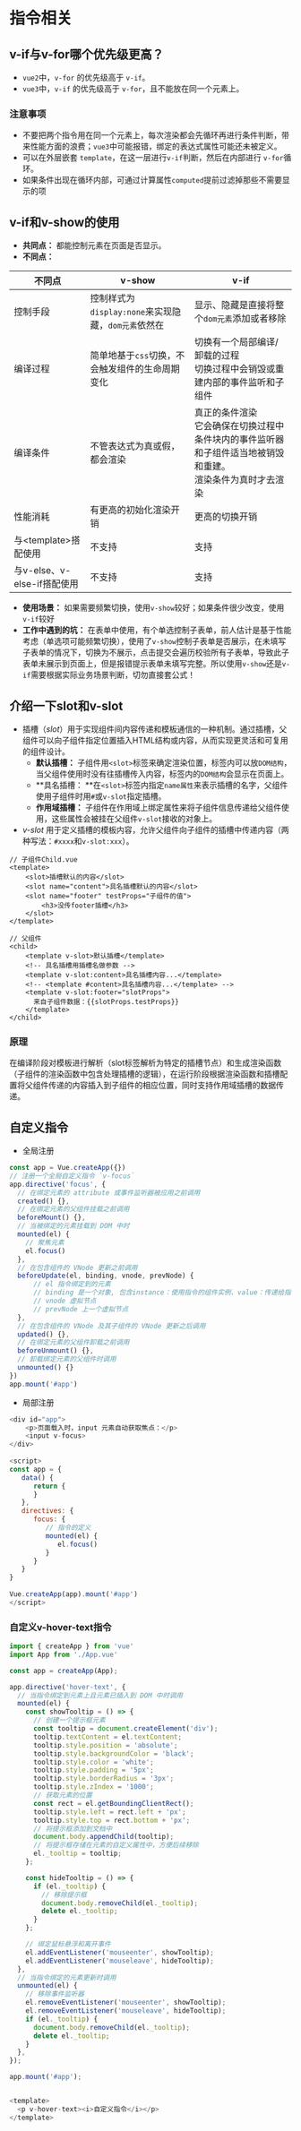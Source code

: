 # 指令相关

## v-if与v-for哪个优先级更高？

- `vue2`中，`v-for` 的优先级高于 `v-if`。
- `vue3`中，`v-if` 的优先级高于 `v-for`，且不能放在同一个元素上。

### 注意事项

- 不要把两个指令用在同一个元素上，每次渲染都会先循环再进行条件判断，带来性能方面的浪费；`vue3`中可能报错，绑定的表达式属性可能还未被定义。
- 可以在外层嵌套 `template`，在这一层进行`v-if`判断，然后在内部进行 `v-for`循环。
- 如果条件出现在循环内部，可通过计算属性`computed`提前过滤掉那些不需要显示的项

## v-if和v-show的使用

- **共同点：** 都能控制元素在页面是否显示。
- **不同点：** 

| 不同点                      | v-show                                              | v-if                                                         |
| --------------------------- | --------------------------------------------------- | ------------------------------------------------------------ |
| 控制手段                    | 控制样式为`display:none`来实现隐藏，`dom元素`依然在 | 显示、隐藏是直接将整个`dom元素`添加或者移除                  |
| 编译过程                    | 简单地基于`css`切换，不会触发组件的生命周期变化     | 切换有一个局部编译/卸载的过程<br />切换过程中会销毁或重建内部的事件监听和子组件 |
| 编译条件                    | 不管表达式为真或假，都会渲染                          | 真正的条件渲染<br />它会确保在切换过程中条件块内的事件监听器和子组件适当地被销毁和重建。<br />渲染条件为真时才去渲染 |
| 性能消耗                    | 有更高的初始化渲染开销                              | 更高的切换开销                                               |
| 与\<template\>搭配使用      | 不支持                                              | 支持                                                         |
| 与v-else、v-else-if搭配使用 | 不支持                                              | 支持                                                         |



- **使用场景：** 如果需要频繁切换，使用`v-show`较好；如果条件很少改变，使用`v-if`较好
- **工作中遇到的坑：** 在表单中使用，有个单选控制子表单，前人估计是基于性能考虑（单选项可能频繁切换），使用了`v-show`控制子表单是否展示，在未填写子表单的情况下，切换为不展示，点击提交会遍历校验所有子表单，导致此子表单未展示到页面上，但是报错提示表单未填写完整。所以使用`v-show`还是`v-if`需要根据实际业务场景判断，切勿直接套公式！

## 介绍一下slot和v-slot

- 插槽（*slot*）用于实现组件间内容传递和模板通信的一种机制。通过插槽，父组件可以向子组件指定位置插入HTML结构或内容，从而实现更灵活和可复用的组件设计。
  - **默认插槽：** 子组件用`<slot>`标签来确定渲染位置，标签内可以放`DOM结构`，当父组件使用时没有往插槽传入内容，标签内的`DOM结构`会显示在页面上。
  - **具名插槽： **在`<slot>`标签内指定`name属性`来表示插槽的名字，父组件使用子组件时用`#`或`v-slot`指定插槽。
  - **作用域插槽：** 子组件在作用域上绑定属性来将子组件信息传递给父组件使用，这些属性会被挂在父组件`v-slot`接收的对象上。
- *v-slot* 用于定义插槽的模板内容，允许父组件向子组件的插槽中传递内容（两种写法：`#xxxx`和`v-slot:xxx`）。

``` vue
// 子组件Child.vue
<template>
    <slot>插槽默认的内容</slot>
    <slot name="content">具名插槽默认的内容</slot>
    <slot name="footer" testProps="子组件的值">
        <h3>没传footer插槽</h3>
    </slot>
</template>

// 父组件
<child>
    <template v-slot>默认插槽</template>
    <!-- 具名插槽⽤插槽名做参数 -->
    <template v-slot:content>具名插槽内容...</template>
    <!-- <template #content>具名插槽内容...</template> -->
    <template v-slot:footer="slotProps">
      来⾃⼦组件数据：{{slotProps.testProps}}
    </template>
</child>
```

### 原理

在编译阶段对模板进行解析（slot标签解析为特定的插槽节点）和生成渲染函数（子组件的渲染函数中包含处理插槽的逻辑），在运行阶段根据渲染函数和插槽配置将父组件传递的内容插入到子组件的相应位置，同时支持作用域插槽的数据传递。

## 自定义指令

- 全局注册

``` javascript
const app = Vue.createApp({})
// 注册一个全局自定义指令 `v-focus`
app.directive('focus', {
  // 在绑定元素的 attribute 或事件监听器被应用之前调用
  created() {},
  // 在绑定元素的父组件挂载之前调用
  beforeMount() {},
  // 当被绑定的元素挂载到 DOM 中时
  mounted(el) {
    // 聚焦元素
    el.focus()
  },
  // 在包含组件的 VNode 更新之前调用
  beforeUpdate(el, binding, vnode, prevNode) {
      // el 指令绑定到的元素
      // binding 是一个对象, 包含instance：使用指令的组件实例、value：传递给指令的值、oldValue：先前的值等属性
      // vnode 虚拟节点
      // prevNode 上一个虚拟节点
  },
  // 在包含组件的 VNode 及其子组件的 VNode 更新之后调用
  updated() {},
  // 在绑定元素的父组件卸载之前调用
  beforeUnmount() {},
  // 卸载绑定元素的父组件时调用
  unmounted() {}
})
app.mount('#app')
```

- 局部注册

``` javascript
<div id="app">
    <p>页面载入时，input 元素自动获取焦点：</p>
    <input v-focus>
</div>
 
<script>
const app = {
   data() {
      return {
      }
   },
   directives: {
      focus: {
         // 指令的定义
         mounted(el) {
            el.focus()
         }
      }
   }
}
 
Vue.createApp(app).mount('#app')
</script>
```

### 自定义v-hover-text指令

``` javascript
import { createApp } from 'vue'
import App from './App.vue'

const app = createApp(App);

app.directive('hover-text', {
  // 当指令绑定到元素上且元素已插入到 DOM 中时调用
  mounted(el) {
    const showTooltip = () => {
      // 创建一个提示框元素
      const tooltip = document.createElement('div');
      tooltip.textContent = el.textContent;
      tooltip.style.position = 'absolute';
      tooltip.style.backgroundColor = 'black';
      tooltip.style.color = 'white';
      tooltip.style.padding = '5px';
      tooltip.style.borderRadius = '3px';
      tooltip.style.zIndex = '1000';
      // 获取元素的位置
      const rect = el.getBoundingClientRect();
      tooltip.style.left = rect.left + 'px';
      tooltip.style.top = rect.bottom + 'px';
      // 将提示框添加到文档中
      document.body.appendChild(tooltip);
      // 将提示框存储在元素的自定义属性中，方便后续移除
      el._tooltip = tooltip;
    };

    const hideTooltip = () => {
      if (el._tooltip) {
        // 移除提示框
        document.body.removeChild(el._tooltip);
        delete el._tooltip;
      }
    };

    // 绑定鼠标悬浮和离开事件
    el.addEventListener('mouseenter', showTooltip);
    el.addEventListener('mouseleave', hideTooltip);
  },
  // 当指令绑定的元素更新时调用
  unmounted(el) {
    // 移除事件监听器
    el.removeEventListener('mouseenter', showTooltip);
    el.removeEventListener('mouseleave', hideTooltip);
    if (el._tooltip) {
      document.body.removeChild(el._tooltip);
      delete el._tooltip;
    }
  },
});

app.mount('#app');


<template>
  <p v-hover-text><i>自定义指令</i></p>
</template>
```

